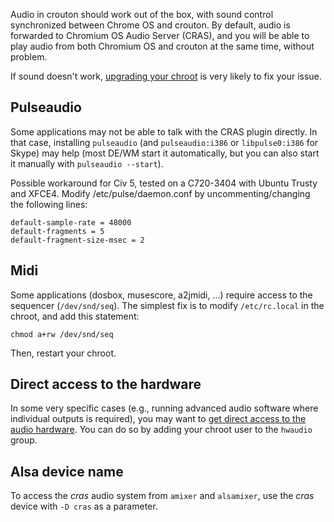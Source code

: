Audio in crouton should work out of the box, with sound control synchronized between Chrome OS and crouton.
By default, audio is forwarded to Chromium OS Audio Server (CRAS), and you will be able to play audio from both Chromium OS and crouton at the same time, without problem.

If sound doesn't work, [upgrading your chroot](https://github.com/dnschneid/crouton/wiki/Common-issues-and-reporting) is very likely to fix your issue.

## Pulseaudio

Some applications may not be able to talk with the CRAS plugin directly. In that case, installing `pulseaudio` (and `pulseaudio:i386` or `libpulse0:i386` for Skype) may help (most DE/WM start it automatically, but you can also start it manually with `pulseaudio --start`).

Possible workaround for Civ 5, tested on a C720-3404 with Ubuntu Trusty and XFCE4.
Modify /etc/pulse/daemon.conf by uncommenting/changing the following lines:
```
default-sample-rate = 48000
default-fragments = 5
default-fragment-size-msec = 2
```
## Midi

Some applications (dosbox, musescore, a2jmidi, ...) require access to the sequencer (`/dev/snd/seq`). The simplest fix is to modify `/etc/rc.local` in the chroot, and add this statement:
```
chmod a+rw /dev/snd/seq
```
Then, restart your chroot.

## Direct access to the hardware

In some very specific cases (e.g., running advanced audio software where individual outputs is required), you may want to [get direct access to the audio hardware](https://github.com/dnschneid/crouton/wiki/Access-audio-hardware-directly-(ALSA,-JACK)). You can do so by adding your chroot user to the `hwaudio` group.

## Alsa device name

To access the *cras* audio system from `amixer` and `alsamixer`, use the *cras* device with `-D cras` as a parameter.
